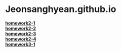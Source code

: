 # Jeonsanghyean.github.io
[**homework2-1**](http://jeonsanghyean.github.io/html.html)
<br>
[**homework2-2**](http://jeonsanghyean.github.io/homework2-2.html)
<br>
[**homework2-3**](http://jeonsanghyean.github.io/homework2-3.html)
<br>
[**homework2-4**](http://jeonsanghyean.github.io/homework2-4.html)
<br>
[**homework3-1**](http://jeonsanghyean.github.io/homework3-1.png)
